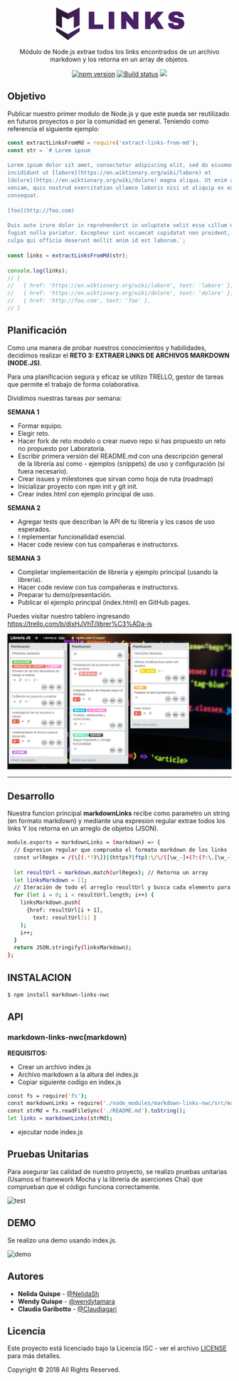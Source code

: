 <p align="center">
	<img src="demo/assets/images/logo.png">
	</img>
</p>
<p align="center">
Módulo de Node.js extrae todos los links encontrados de un archivo markdown y los retorna en un array de objetos.
</p>
<p align="center">
  <a href="https://badge.fury.io/js/sweetalert"><img src="https://badge.fury.io/js/sweetalert.svg" alt="npm version" height="18"></a>
  <a href="https://travis-ci.org/t4t5/sweetalert"><img src="https://travis-ci.org/t4t5/sweetalert.svg" alt="Build status"/><a>
  <a href="https://github.com/t4t5/sweetalert/blob/master/LICENSE">
    <img src="https://img.shields.io/github/license/t4t5/sweetalert.svg" />
  </a>
</p>

##  Objetivo

Publicar nuestro primer modulo de Node.js
y que este pueda ser reutilizado en futuros proyectos o por la comunidad en general. Teniendo como referencia el siguiente
ejemplo:

```js
const extractLinksFromMd = require('extract-links-from-md');
const str = `# Lorem ipsum

Lorem ipsum dolor sit amet, consectetur adipiscing elit, sed do eiusmod tempor
incididunt ut [labore](https://en.wiktionary.org/wiki/labore) et
[dolore](https://en.wiktionary.org/wiki/dolore) magna aliqua. Ut enim ad minim
veniam, quis nostrud exercitation ullamco laboris nisi ut aliquip ex ea commodo
consequat.

[foo](http://foo.com)

Duis aute irure dolor in reprehenderit in voluptate velit esse cillum dolore eu
fugiat nulla pariatur. Excepteur sint occaecat cupidatat non proident, sunt in
culpa qui officia deserunt mollit anim id est laborum.`;

const links = extractLinksFromMd(str);

console.log(links);
// [
//   { href: 'https://en.wiktionary.org/wiki/labore', text: 'labore' },
//   { href: 'https://en.wiktionary.org/wiki/dolore', text: 'dolore' },
//   { href: 'http://foo.com', text: 'foo' },
// ]
```

## Planificación

Como una manera de probar nuestros conocimientos y habilidades, decidimos realizar el **RETO 3: EXTRAER LINKS DE ARCHIVOS MARKDOWN (NODE.JS)**.

Para una planificacion segura y eficaz se utilizo TRELLO,  gestor de tareas que permite el trabajo de forma colaborativa.

Dividimos nuestras tareas por semana:

**SEMANA 1**
- Formar equipo.
- Elegir reto.
- Hacer fork de reto modelo o crear nuevo repo si has propuesto un reto no propuesto por Laboratoria.
- Escribir primera versión del README.md con una descripción general de la librería así como - ejemplos (snippets) de uso y configuración (si fuera necesario).
- Crear issues y milestones que sirvan como hoja de ruta (roadmap)
- Inicializar proyecto con npm init y git init.
- Crear index.html con ejemplo principal de uso.


**SEMANA 2**
- Agregar tests que describan la API de tu librería y los casos de uso esperados.
- I mplementar funcionalidad esencial.
- Hacer code review con tus compañeras e instructorxs.

**SEMANA 3**

- Completar implementación de librería y ejemplo principal (usando la librería).
- Hacer code review con tus compañeras e instructorxs.
- Preparar tu demo/presentación.
- Publicar el ejemplo principal (index.html) en GitHub pages.

Puedes visitar nuestro tablero ingresando https://trello.com/b/dixHJVhT/librer%C3%ADa-js

![planificación](demo/assets/images/TRELLO.png)

***

##  Desarrollo

Nuestra funcion principal **markdownLinks** recibe como parametro un string (en formato markdown) y mediante una expresion regular extrae todos los links Y los retorna en un arreglo de objetos (JSON).

```bash
module.exports = markdownLinks = (markdown) => {
  // Expresion regular que comprueba el formato markdown de los links
  const urlRegex = /(\[(.*?)\])|(https?|ftp):\/\/([\w_-]+(?:(?:\.[\w_-]+)+))([\w.,@?^=%&:/~+#-]*[\w@?^=%&/~+#-])?/gi;

  let resultUrl = markdown.match(urlRegex); // Retorna un array
  let linksMarkdown = [];
  // Iteración de todo el arreglo resultUrl y busca cada elemento para almacenarlo con push en linksMarkdown
  for (let i = 0; i < resultUrl.length; i++) {
    linksMarkdown.push(
      {href: resultUrl[i + 1],
        text: resultUrl[i] }
    );
    i++;
  }
  return JSON.stringify(linksMarkdown);
};

```

## INSTALACION


```bash
$ npm install markdown-links-nwc
```


##  API

### markdown-links-nwc(markdown)

**REQUISITOS:**

* Crear un archivo index.js
* Archivo markdown a la altura del index.js
* Copiar siguiente codigo en index.js

```bash
const fs = require('fs');
const markdownLinks = require('./node_modules/markdown-links-nwc/src/markdown-links.js');
const strMd = fs.readFileSync('./README.md').toString();
let links = markdownLinks(strMd);
```
* ejecutar node index.js



##  Pruebas Unitarias

Para asegurar las calidad de nuestro proyecto, se realizo pruebas unitarias
(Usamos el framework Mocha y la librería de aserciones Chai)
que comprueban que el código funciona correctamente.

![test](https://j.gifs.com/86Klp3.gif)

## DEMO

Se realizo una demo usando index.js.

![demo](https://j.gifs.com/JqWR0K.gif)



## Autores

- **Nelida Quispe** - [@NelidaSh](https://github.com/NelidaSh)
- **Wendy Quispe** - [@wendytamara](https://github.com/wendytamara)
- **Claudia Garibotto** - [@Claudiagari](https://github.com/Claudiagari)

## Licencia

Este proyecto está licenciado bajo la Licencia ISC - ver el archivo [LICENSE](https://www.isc.org) para más detalles.

Copyright &copy; 2018 All Rights Reserved.
